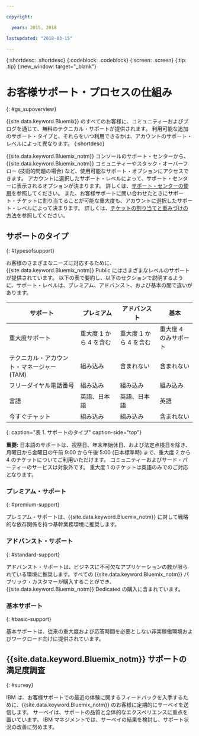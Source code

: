 ```yaml
---

copyright:

  years: 2015, 2018

lastupdated: "2018-03-15"

---
```


{:shortdesc: .shortdesc}
{:codeblock: .codeblock}
{:screen: .screen}
{:tip: .tip}
{:new_window: target="_blank"}

# お客様サポート・プロセスの仕組み
{: #gs_supoverview}

{{site.data.keyword.Bluemix}} のすべてのお客様に、コミュニティーおよびブログを通じて、無料のテクニカル・サポートが提供されます。 利用可能な追加のサポート・タイプと、それらをいつ利用できるかは、アカウントのサポート・レベルによって異なります。
{:shortdesc}

{{site.data.keyword.Bluemix_notm}} コンソールのサポート・センターから、{{site.data.keyword.Bluemix_notm}} コミュニティーやスタック・オーバーフロー (技術的問題の場合) など、使用可能なサポート・オプションにアクセスできます。 アカウントに選択したサポート・レベルによって、サポート・センターに表示されるオプションが決まります。 詳しくは、[サポート・センターの使用](/docs/get-support/howtogetsupport.html#using-avatar)を参照してください。 また、お客様サポートに問い合わせたときにサポート・チケットに割り当てることが可能な重大度も、アカウントに選択したサポート・レベルによって決まります。 詳しくは、[チケットの割り当てと重みづけの方法](/docs/get-support/ticketweight.html#support-ticket-severity)を参照してください。

## サポートのタイプ
{: #typesofsupport}

お客様のさまざまなニーズに対応するために、{{site.data.keyword.Bluemix_notm}} Public にはさまざまなレベルのサポートが提供されています。 以下の表で要約し、以下のセクションで説明するように、サポート・レベルは、プレミアム、アドバンスト、および基本の間で違いがあります。

サポート| プレミアム| アドバンスト| 基本
--- | --- | --- | --- |
重大度サポート | 重大度 1 から 4 を含む | 重大度 1 から 4 を含む | 重大度 4 のみサポート |
テクニカル・アカウント・マネージャー (TAM) | 組み込み | 含まれない |  含まれない |
フリーダイヤル電話番号 | 組み込み | 組み込み | 組み込み |
言語 | 英語、日本語 | 英語、日本語 |  英語 |
今すぐチャット| 組み込み | 組み込み | 含まれない |
{: caption="表 1. サポートのタイプ" caption-side="top"}

**重要:** 日本語のサポートは、祝祭日、年末年始休日、および法定点検日を除き、月曜日から金曜日の午前 9:00 から午後 5:00 (日本標準時) まで、重大度 2 から 4 のチケットについてご利用いただけます。 コミュニティーおよびサード・パーティーのサービスは対象外です。 重大度 1 のチケットは英語のみでのご対応となります。

### プレミアム・サポート
{: #premium-support}

プレミアム・サポートは、{{site.data.keyword.Bluemix_notm}} に対して戦略的な依存関係を持つ基幹業務環境に推奨します。

### アドバンスト・サポート
{: #standard-support}

アドバンスト・サポートは、ビジネスに不可欠なアプリケーションの数が限られている環境に推奨します。すべての {{site.data.keyword.Bluemix_notm}} パブリック・カスタマーが購入することができ、{{site.data.keyword.Bluemix_notm}} Dedicated の購入に含まれています。

### 基本サポート
{: #basic-support}

基本サポートは、従来の重大度および応答時間を必要としない非実稼働環境およびワークロード向けに提供されています。

## {{site.data.keyword.Bluemix_notm}} サポートの満足度調査  
{: #survey}

IBM は、お客様サポートでの最近の体験に関するフィードバックを入手するために、{{site.data.keyword.Bluemix_notm}} のお客様に定期的にサーベイを送信します。 サーベイは、サポートの品質と全体的なエクスペリエンスに重点を置いています。 IBM マネジメントでは、サーベイの結果を検討し、サポート状況の改善に努めます。
